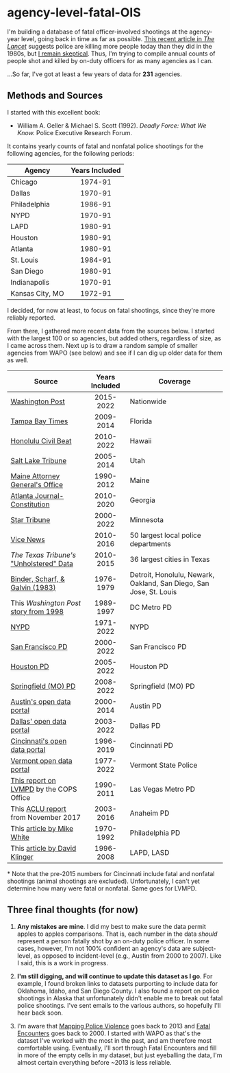 # agency-level-fatal-OIS

I'm building a database of fatal officer-involved shootings at the agency-year level, going back in time as far as possible. [This recent article in *The Lancet*](https://t.co/zDLTHrysAv) suggests police are killing more people today than they did in the 1980s, but [I remain skeptical](https://twitter.com/jnixy/status/1635677916762886149). Thus, I'm trying to compile annual counts of people shot and killed by on-duty officers for as many agencies as I can. 

...So far, I've got at least a few years of data for **231** agencies.

## Methods and Sources

I started with this excellent book: 

- William A. Geller & Michael S. Scott (1992). *Deadly Force: What We Know.* Police Executive Research Forum. 

It contains yearly counts of fatal and nonfatal police shootings for the following agencies, for the following periods:

| Agency          	| Years Included 	|
|-----------------	|:--------------:	|
| Chicago         	|     1974-91    	|
| Dallas          	|     1970-91    	|
| Philadelphia    	|     1986-91    	|
| NYPD            	|     1970-91    	|
| LAPD            	|     1980-91    	|
| Houston         	|     1980-91    	|
| Atlanta         	|     1980-91    	|
| St. Louis       	|     1984-91    	|
| San Diego       	|     1980-91    	|
| Indianapolis    	|     1970-91    	|
| Kansas City, MO 	|     1972-91    	|

I decided, for now at least, to focus on fatal shootings, since they're more reliably reported. 

From there, I gathered more recent data from the sources below. I started with the largest 100 or so agencies, but added others, regardless of size, as I came across them. Next up is to draw a random sample of smaller agencies from WAPO (see below) and see if I can dig up older data for them as well. 

| Source                                                                                                                                                                                                              	| Years Included 	| Coverage                                                           	|
|---------------------------------------------------------------------------------------------------------------------------------------------------------------------------------------------------------------------	|:--------------:	|--------------------------------------------------------------------	|
| [Washington Post](https://github.com/washingtonpost/data-police-shootings)                                                                                                                                          	|    2015-2022   	| Nationwide                                                         	|
| [Tampa Bay Times](https://projects.tampabay.com/projects/2017/investigations/florida-police-shootings/database/)                                                                                                    	|    2009-2014   	| Florida                                                            	|
| [Honolulu Civil Beat](https://cbmultimedia.pythonanywhere.com/)                                                                                                                                                     	|    2010-2022   	| Hawaii                                                             	|
| [Salt Lake Tribune](http://local.sltrib.com/charts/shootings/policeshootings.html)                                                                                                                                  	|    2005-2014   	| Utah                                                               	|
| [Maine Attorney General's Office](https://www.pressherald.com/interactive/maine-police-deadly-force-lethal-database/)                                                                                               	|    1990-2012   	| Maine                                                              	|
| [Atlanta Journal-Constitution](https://investigations.ajc.com/overtheline/database/)                                                                                                                                	|    2010-2020   	| Georgia                                                            	|
| [Star Tribune](https://www.startribune.com/every-police-involved-death-in-minnesota-since-2000/502088871/)                                                                                                          	|    2000-2022   	| Minnesota                                                          	|
| [Vice News](https://news.vice.com/en_us/article/a3jjpa/nonfatal-police-shootings-data)                                                                                                                              	|    2010-2016   	| 50 largest local police departments                                	|
| *The Texas Tribune's* ["Unholstered" Data](https://apps.texastribune.org/unholstered/)                                                                                                                              	|    2010-2015   	| 36 largest cities in Texas                                         	|
| [Binder, Scharf, & Galvin (1983)](https://nij.ojp.gov/library/publications/use-deadly-force-police-officers-final-report)                                                                                           	|    1976-1979   	| Detroit, Honolulu, Newark, Oakland, San Diego, San Jose, St. Louis 	|
| This *Washington Post* [story from 1998](https://www.washingtonpost.com/wp-srv/local/longterm/dcpolice/deadlyforce/police1page1.htm)                                                                                	|    1989-1997   	| DC Metro PD                                                        	|
| [NYPD](https://www.nyc.gov/site/nypd/stats/reports-analysis/use-of-force.page)                                                                                                                                        |    1971-2022    | NYPD                                                                |
| [San Francisco PD](https://www.sanfranciscopolice.org/sites/default/files/2022-02/SFPDOISInvestigationsSheet20220215.pdf)                                                                                           	|    2000-2022   	| San Francisco PD                                                   	|
| [Houston PD](https://www.houstontx.gov/police/ois/)                                                                                                                                                                 	|    2005-2022   	| Houston PD                                                         	|
| [Springfield (MO) PD](https://www.springfieldmo.gov/3755/Officer-Involved-Shootings)                                                                                                                                	|    2008-2022   	| Springfield (MO) PD                                                	|
| [Austin's open data portal](https://data.austintexas.gov/Public-Safety/Officer-Involved-Shooting-2000-2014/63p6-iegi)                                                                                               	|    2000-2014   	| Austin PD                                                          	|
| [Dallas' open data portal](https://www.dallasopendata.com/Public-Safety/Dallas-Police-Officer-Involved-Shootings/4gmt-jyx2)                                                                                         	|    2003-2022   	| Dallas PD                                                          	|
| [Cincinnati's open data portal](https://data.cincinnati-oh.gov/Safety/PDI-Police-Data-Initiative-Officer-Involved-Shooti/r6q4-muts)                                                                                 	|    1996-2019   	| Cincinnati PD                                                      	|
| [Vermont open data portal](https://data.vermont.gov/Public-Safety/Vermont-State-Police-Officer-Involved-Shootings-19/du86-kfnp?category=Public-Safety&view_name=Vermont-State-Police-Officer-Involved-Shootings-19) 	|    1977-2022   	| Vermont State Police                                               	|
| [This report on LVMPD](https://cops.usdoj.gov/RIC/Publications/cops-p273-pub.pdf) by the COPS Office                                                                                                                	|    1990-2011   	| Las Vegas Metro PD                                                 	|
| This [ACLU report](https://www.aclusocal.org/sites/default/files/aclu_socal_report_on_apd_use_of_force_nov_2017.pdf) from November 2017                                                                             	|    2003-2016   	| Anaheim PD                                                         	|
| This [article by Mike White](https://cvpcs.asu.edu/sites/default/files/content/projects/ER%20-%20external%20DF.pdf)                                                                                                 	|    1970-1992   	| Philadelphia PD                                                    	|
| This [article by David Klinger](https://journals.sagepub.com/doi/10.1177/1088767911430861)                                                                                                                          	|    1996-2008   	| LAPD, LASD                                                         	|

\* Note that the pre-2015 numbers for Cincinnati include fatal and nonfatal shootings (animal shootings are excluded). Unfortunately, I can't yet determine how many were fatal or nonfatal. Same goes for LVMPD. 

## Three final thoughts (for now)

1. **Any mistakes are mine**. I did my best to make sure the data permit apples to apples comparisons. That is, each number in the data *should* represent a person fatally shot by an on-duty police officer. In some cases, however, I'm  not 100% confident an agency's data are subject-level, as opposed to incident-level (e.g., Austin from 2000 to 2007). Like I said, this is a work in progress.

2. **I'm still digging, and will continue to update this dataset as I go**. For example, I found broken links to datasets purporting to include data for Oklahoma, Idaho, and San Diego County. I also found a report on police shootings in Alaska that unfortunately didn't enable me to break out fatal police shootings. I've sent emails to the various authors, so hopefully I'll hear back soon. 

3. I'm aware that [Mapping Police Violence](https://mappingpoliceviolence.us/) goes back to 2013 and [Fatal Encounters](https://fatalencounters.org/) goes back to 2000. I started with WAPO as that's the dataset I've worked with the most in the past, and am therefore most comfortable using. Eventually, I'll sort through Fatal Encounters and fill in more of the empty cells in my dataset, but just eyeballing the data, I'm almost certain everything before ~2013 is less reliable.